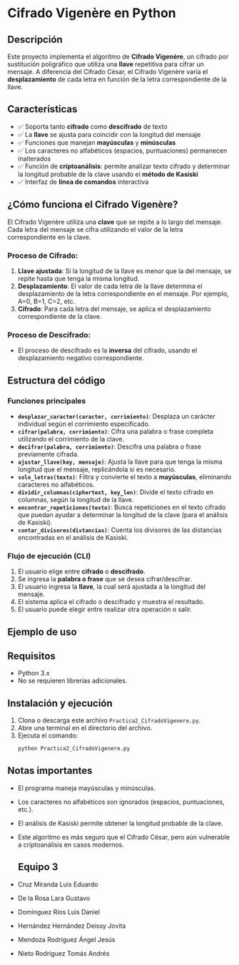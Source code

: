 # Cifrado Vigenère en Python

## Descripción

Este proyecto implementa el algoritmo de **Cifrado Vigenère**, un cifrado por sustitución poligráfico que utiliza una **llave** repetitiva para cifrar un mensaje. 
A diferencia del Cifrado César, el Cifrado Vigenère varía el **desplazamiento** de cada letra en función de la letra correspondiente de la llave.

## Características

- ✅ Soporta tanto **cifrado** como **descifrado** de texto
- ✅ La **llave** se ajusta para coincidir con la longitud del mensaje
- ✅ Funciones que manejan **mayúsculas** y **minúsculas**
- ✅ Los caracteres no alfabéticos (espacios, puntuaciones) permanecen inalterados
- ✅ Función de **criptoanálisis**: permite analizar texto cifrado y determinar la longitud probable de la clave usando el **método de Kasiski**
- ✅ Interfaz de **línea de comandos** interactiva

## ¿Cómo funciona el Cifrado Vigenère?

El Cifrado Vigenère utiliza una **clave** que se repite a lo largo del mensaje. Cada letra del mensaje se cifra utilizando el valor de la letra correspondiente en la clave.

### Proceso de Cifrado:
1. **Llave ajustada**: Si la longitud de la llave es menor que la del mensaje, se repite hasta que tenga la misma longitud.
2. **Desplazamiento**: El valor de cada letra de la llave determina el desplazamiento de la letra correspondiente en el mensaje. Por ejemplo, A=0, B=1, C=2, etc.
3. **Cifrado**: Para cada letra del mensaje, se aplica el desplazamiento correspondiente de la clave.

### Proceso de Descifrado:
- El proceso de descifrado es la **inversa** del cifrado, usando el desplazamiento negativo correspondiente.

## Estructura del código

### Funciones principales

- **`desplazar_caracter(caracter, corrimiento)`**: Desplaza un carácter individual según el corrimiento especificado.
- **`cifrar(palabra, corrimiento)`**: Cifra una palabra o frase completa utilizando el corrimiento de la clave.
- **`decifrar(palabra, corrimiento)`**: Descifra una palabra o frase previamente cifrada.
- **`ajustar_llave(key, mensaje)`**: Ajusta la llave para que tenga la misma longitud que el mensaje, replicándola si es necesario.
- **`solo_letras(texto)`**: Filtra y convierte el texto a **mayúsculas**, eliminando caracteres no alfabéticos.
- **`dividir_columnas(ciphertext, key_len)`**: Divide el texto cifrado en columnas, según la longitud de la llave.
- **`encontrar_repeticiones(texto)`**: Busca repeticiones en el texto cifrado que puedan ayudar a determinar la longitud de la clave (para el análisis de Kasiski).
- **`contar_divisores(distancias)`**: Cuenta los divisores de las distancias encontradas en el análisis de Kasiski.

### Flujo de ejecución (CLI)

1. El usuario elige entre **cifrado** o **descifrado**.
2. Se ingresa la **palabra o frase** que se desea cifrar/descifrar.
3. El usuario ingresa la **llave**, la cual será ajustada a la longitud del mensaje.
4. El sistema aplica el cifrado o descifrado y muestra el resultado.
5. El usuario puede elegir entre realizar otra operación o salir.

## Ejemplo de uso

## Requisitos

- Python 3.x
- No se requieren librerías adicionales.

## Instalación y ejecución

1. Clona o descarga este archivo `Practica2_CifradoVigenere.py`.
2. Abre una terminal en el directorio del archivo.
3. Ejecuta el comando:
   ```bash
   python Practica2_CifradoVigenere.py

## Notas importantes

- El programa maneja mayúsculas y minúsculas.
- Los caracteres no alfabéticos son ignorados (espacios, puntuaciones, etc.).
- El análisis de Kasiski permite obtener la longitud probable de la clave.
- Este algoritmo es más seguro que el Cifrado César, pero aún vulnerable a criptoanálisis en casos modernos.

  ## Equipo 3

- Cruz Miranda Luis Eduardo
- De la Rosa Lara Gustavo
- Domínguez Ríos Luis Daniel
- Hernández Hernández Deissy Jovita
- Mendoza Rodríguez Ángel Jesús
- Nieto Rodríguez Tomás Andrés



